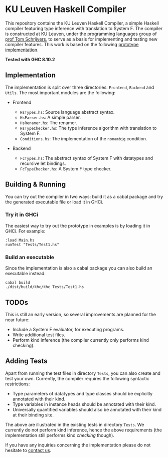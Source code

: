 # KU Leuven Haskell Compiler #

This repository contains the KU Leuven Haskell Compiler, a simple Haskell compiler featuring type inference with translation to System F.
The compiler is constructed at KU Leuven, under the programming languages group of [prof Tom Schrijvers](https://people.cs.kuleuven.be/~tom.schrijvers/), to serve as a basis for implementing and testing new compiler features.
This work is based on the following [prototype implementation](https://github.com/gkaracha/quantcs-impl).

**Tested with GHC 8.10.2**

## Implementation ##

The implementation is split over three directories: `Frontend`, `Backend` and `Utils`. The most important modules are the following:

  * Frontend
    + `HsTypes.hs`: Source language abstract syntax.
    + `HsParser.hs`: A simple parser.
    + `HsRenamer.hs`: The renamer.
    + `HsTypeChecker.hs`: The type inference algorithm with translation to System F.
    + `Conditions.hs`: The implementation of the `nonambig` condition.

  * Backend
    + `FcTypes.hs`: The abstract syntax of System F with datatypes and recursive let bindings.
    + `FcTypeChecker.hs`: A System F type checker.

## Building & Running ##

You can try out the compiler in two ways: build it as a cabal package and try the generated executable file or load it in GHCi.

### Try it in GHCi ###

The easiest way to try out the prototype in examples is by loading it in GHCi. For example:

    :load Main.hs
    runTest "Tests/Test1.hs"

### Build an executable ###

Since the implementation is also a cabal package you can also build an executable instead:

    cabal build
    ./dist/build/khc/khc Tests/Test1.hs
    
## TODOs ##

This is still an early version, so several improvements are planned for the near future:

* Include a System F evaluator, for executing programs.
* Write additional test files.
* Perform kind inference (the compiler currently only performs kind checking).

## Adding Tests ##

Apart from running the test files in directory `Tests`, you can also create and test your own. Currently, the compiler requires the following syntactic restrictions:

* Type parameters of datatypes and type classes should be explicitly annotated with their kind.
* Type variables in instance heads should be annotated with their kind.
* Universally quantified variables should also be annotated with their kind at their binding site.

The above are illustrated in the existing tests in directory `Tests`. We currently do not perform kind inference, hence the above requirements (the implementation still performs kind *checking* though).

If you have any inquiries concerning the implementation please do not hesitate to [contact us](mailto:gertjan.bottu@kuleuven.be).

